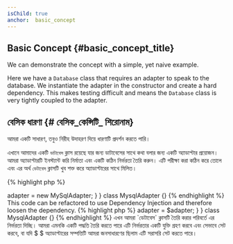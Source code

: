 ```yaml
---
isChild: true
anchor:  basic_concept
---
```


## Basic Concept {#basic_concept_title}

We can demonstrate the concept with a simple, yet naive example.

Here we have a `Database` class that requires an adapter to speak to the database. We instantiate the adapter in the
constructor and create a hard dependency. This makes testing difficult and means the `Database` class is very tightly
coupled to the adapter.

## বেসিক ধারণা {# বেসিক_কেন্সিটি_ শিরোনাম}

আমরা একটি সাধারণ, তবুও নিরীহ উদাহরণ দিয়ে ধারণাটি প্রদর্শন করতে পারি।

এখানে আমাদের একটি `ডাটাবেস` ক্লাস রয়েছে যার জন্য ডাটাবেসের সাথে কথা বলার জন্য একটি অ্যাডাপ্টার প্রয়োজন। আমরা অ্যাডাপ্টারটি ইনস্ট্যান্ট করি
নির্মাতা এবং একটি কঠিন নির্ভরতা তৈরি করুন। এটি পরীক্ষা করা কঠিন করে তোলে এবং এর অর্থ `ডেটাবেস` ক্লাসটি খুব শক্ত করে
অ্যাডাপ্টারের সাথে মিলিত।

{% highlight php %}
<?php
namespace Database;

class Database
{
    protected $adapter;

    public function __construct()
    {
        $this->adapter = new MySqlAdapter;
    }
}

class MysqlAdapter {}
{% endhighlight %}

This code can be refactored to use Dependency Injection and therefore loosen the dependency.

{% highlight php %}
<?php
namespace Database;

class Database
{
    protected $adapter;

    public function __construct(MySqlAdapter $adapter)
    {
        $this->adapter = $adapter;
    }
}

class MysqlAdapter {}
{% endhighlight %}



এখন আমরা `ডেটাবেস` ক্লাসটি তৈরি করার পরিবর্তে এর নির্ভরতা দিচ্ছি। আমরা এমনকি একটি পদ্ধতি তৈরি করতে পারে
এটি নির্ভরতার একটি যুক্তি গ্রহণ করবে এবং সেভাবে সেট করবে, বা যদি $ $ অ্যাডাপ্টারের সম্পত্তিটি আমরা জনসাধারণের ছিলাম
এটি সরাসরি সেট করতে পারে। 


